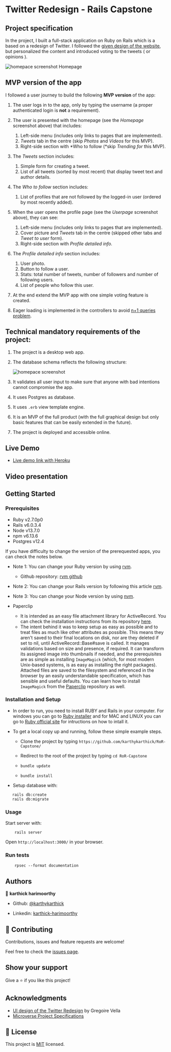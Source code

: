 
# Twitter Redesign -  Rails Capstone

## Project specification
In the project, I built a full-stack application on Ruby on Rails which is a based 
on a redesign of Twitter. I followed the [given design of the website](https://www.behance.net/gallery/14286087/Twitter-Redesign-of-UI-details), 
but personalized the content and introduced voting to the tweets ( or opinions ). 

![homepace screenshot](./doc/images/screenshot.png)
Homepage


## MVP version of the app
I followed a user journey to build the following **MVP version** of the app:

1. The user logs in to the app, only by typing the username (a proper authenticated login is **not** a requirement).
2. The user is presented with the homepage (see the *Homepage* screenshot above) that includes:
    1. Left-side menu (includes only links to pages that are implemented).
    2. *Tweets* tab in the centre (skip *Photos* and *Videos* for this MVP).
    3. Right-side section with *Who to follow (*skip *Trending for* this MVP).
3. The *Tweets* section includes:
    1. Simple form for creating a tweet.
    2. List of all tweets (sorted by most recent) that display tweet text and author details.
4. The *Who to follow* section includes:
    1. List of profiles that are not followed by the logged-in user (ordered by most recently added).
5. When the user opens the profile page (see the *Userpage* screenshot above), they can see:
    1. Left-side menu (includes only links to pages that are implemented).
    2. Cover picture and *Tweets* tab in the centre (skipped other tabs and *Tweet to user* form).
    3. Right-side section with *Profile detailed info.*
6. The *Profile detailed info* section includes:
    1. User photo.
    2. Button to follow a user.
    3. Stats: total number of tweets, number of followers and number of following users.
    4. List of people who follow this user.
7. At the end extend the MVP app with one simple voting feature is created.

8. Eager loading is implemented in the controllers to avoid [n+1 queries problem](https://engineering.gusto.com/a-visual-guide-to-using-includes-in-rails/). 


## Technical mandatory requirements of the project:
1. The project is a desktop web app.
2. The database schema reflects the following structure:

    ![homepace screenshot](./doc/images/erd_diagram.png)

3. It validates all user input to make sure that anyone with bad intentions cannot compromise the app.
4. It uses Postgres as database.
5. It uses ```.erb``` view template engine.
6. It is an MVP of the full product (with the full graphical design but only basic features that can be easily extended in the future).
7. The project is deployed and accessible online.


## Live Demo
- [Live demo link with Heroku]()

## Video presentation


## Getting Started

### Prerequisites

- Ruby v2.7.0p0
- Rails v6.0.3.4
- Node v13.7.0
- npm v6.13.6
- Postgres v12.4

If you have difficulty to change the version of the prerequested apps, you can check the notes below.

- Note 1: You can change your Ruby version by using [rvm](https://rvm.io).
    - Github repository: [rvm github](https://github.com/rvm/rvm)

- Note 2: You can change your Rails version by following this article [rvm](https://developpaper.com/using-rvm-to-control-switching-ruby-rails-version/).
   
- Note 3: You can change your Node version by using [nvm](https://github.com/nvm-sh/nvm).


- Paperclip
    - It is intended as an easy file attachment library for ActiveRecord. You can check the installation instructions from its repository [here](https://github.com/thoughtbot/paperclip).
    - The intent behind it was to keep setup as easy as possible and to treat files as much like other attributes as possible. 
    This means they aren't saved to their final locations on disk, nor are they deleted if set to nil, 
    until ActiveRecord::Base#save is called. It manages validations based on size and presence, if required. 
    It can transform its assigned image into thumbnails if needed, and the prerequisites are as simple as installing 
    ```ImageMagick``` (which, for most modern Unix-based systems, is as easy as installing the right packages). 
    Attached files are saved to the filesystem and referenced in the browser by an easily understandable specification, 
    which has sensible and useful defaults. You can learn how to install ```ImageMagick``` from the [Paperclip](https://github.com/thoughtbot/paperclip) repository as well.
    
### Installation and Setup
- In order to run, you need to install RUBY and Rails in your computer. For windows you can go to [Ruby installer](https://rubyinstaller.org/) and for MAC and LINUX you can go to [Ruby official site](https://www.ruby-lang.org/en/downloads/) for intructions on how to intall it.

- To get a local copy up and running, follow these simple example steps.
   - Clone the project by typing ```https://github.com/karthykarthick/RoR-Capstone/```
   - Redirect to the root of the project by typing ```cd RoR-Capstone```

   - ```bundle update```
   - ```bundle install```

- Setup database with:

```
   rails db:create
   rails db:migrate
```

### Usage

Start server with:

```
    rails server
```

Open `http://localhost:3000/` in your browser.

### Run tests

```
    rpsec --format documentation
```

## Authors

👤 **karthick harimoorthy**

- Github: [@karthykarthick](https://github.com/karthykarthick)

- Linkedin: [karthick-harimoorthy](https://www.linkedin.com/in/karthick-harimoorthy/)


## 🤝 Contributing

Contributions, issues and feature requests are welcome!

Feel free to check the [issues page](issues/).

## Show your support

Give a ⭐️ if you like this project!

## Acknowledgments

- [UI design of the Twitter Redesign](https://www.behance.net/gallery/14286087/Twitter-Redesign-of-UI-details) by Gregoire Vella
- [Microverse Project Specifications](http://notion.so/Twitter-redesign-f8a8d48453d54d1a949bb0ceab4c8718#33…)

## 📝 License

This project is [MIT](lic.url) licensed.

